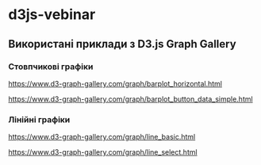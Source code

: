 # d3js-vebinar

## Використані приклади з D3.js Graph Gallery

### Стовпчикові графіки

https://www.d3-graph-gallery.com/graph/barplot_horizontal.html

https://www.d3-graph-gallery.com/graph/barplot_button_data_simple.html

### Лінійні графіки

https://www.d3-graph-gallery.com/graph/line_basic.html

https://www.d3-graph-gallery.com/graph/line_select.html


